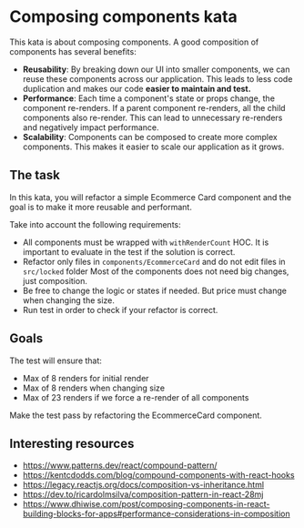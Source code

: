 # Composing components kata

This kata is about composing components. A good composition of components has several benefits:

- **Reusability**: By breaking down our UI into smaller components, we can reuse these components across our application. This leads to less code duplication and makes our code **easier to maintain and test.**
- **Performance**: Each time a component's state or props change, the component re-renders. If a parent component re-renders, all the child components also re-render. This can lead to unnecessary re-renders and negatively impact performance.
- **Scalability**: Components can be composed to create more complex components. This makes it easier to scale our application as it grows.

## The task

In this kata, you will refactor a simple Ecommerce Card component and the goal is to make it more reusable and performant.

Take into account the following requirements:
- All components must be wrapped with `withRenderCount` HOC. It is important to evaluate in the test if the solution is correct.
- Refactor only files in `components/EcommerceCard` and do not edit files in `src/locked` folder Most of the components does not need big changes, just composition.
- Be free to change the logic or states if needed. But price must change when changing the size.
- Run test in order to check if your refactor is correct.

## Goals

The test will ensure that:

- Max of 8 renders for initial render
- Max of 8 renders when changing size
- Max of 23 renders if we force a re-render of all components

Make the test pass by refactoring the EcommerceCard component.


## Interesting resources

- https://www.patterns.dev/react/compound-pattern/
- https://kentcdodds.com/blog/compound-components-with-react-hooks
- https://legacy.reactjs.org/docs/composition-vs-inheritance.html
- https://dev.to/ricardolmsilva/composition-pattern-in-react-28mj
- https://www.dhiwise.com/post/composing-components-in-react-building-blocks-for-apps#performance-considerations-in-composition
